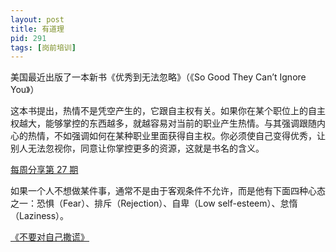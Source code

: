 ```yaml
---
layout: post
title: 有道理
pid: 291
tags: [岗前培训]
---
```



美国最近出版了一本新书《优秀到无法忽略》（《So Good They Can’t Ignore You》）

这本书提出，热情不是凭空产生的，它跟自主权有关。如果你在某个职位上的自主权越大，能够掌控的东西越多，就越容易对当前的职业产生热情。与其强调跟随内心的热情，不如强调如何在某种职业里面获得自主权。你必须使自己变得优秀，让别人无法忽视你，同意让你掌控更多的资源，这就是书名的含义。

[每周分享第 27 期](http://www.ruanyifeng.com/blog/2018/10/weekly-issue-27.html)

如果一个人不想做某件事，通常不是由于客观条件不允许，而是他有下面四种心态之一：恐惧（Fear）、排斥（Rejection）、自卑（Low self-esteem）、怠惰（Laziness）。

[《不要对自己撒谎》](http://www.efficientlifeskills.com/if-you-want-to-make-progress-stop-lying-to-yourself/)
